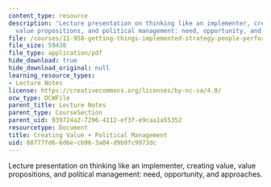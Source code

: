 ```yaml
---
content_type: resource
description: 'Lecture presentation on thinking like an implementer, creating value,
  value propositions, and political management: need, opportunity, and approaches.'
file: /courses/11-958-getting-things-implemented-strategy-people-performance-and-leadership-january-iap-2009/88777fd66d6ecb963a04d9b9fc9973dc_slides1.pdf
file_size: 59430
file_type: application/pdf
hide_download: true
hide_download_original: null
learning_resource_types:
- Lecture Notes
license: https://creativecommons.org/licenses/by-nc-sa/4.0/
ocw_type: OCWFile
parent_title: Lecture Notes
parent_type: CourseSection
parent_uid: 939724a2-7296-4112-ef3f-e9caa1a55352
resourcetype: Document
title: Creating Value + Political Management
uid: 88777fd6-6d6e-cb96-3a04-d9b9fc9973dc
---
```

Lecture presentation on thinking like an implementer, creating value, value propositions, and political management: need, opportunity, and approaches.